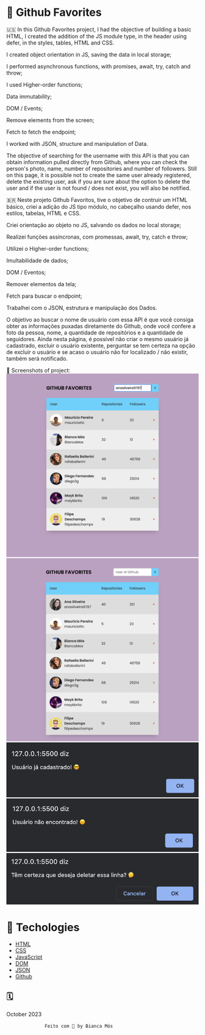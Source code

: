 # 🦊 Github Favorites

🇺🇸 In this Github Favorites project, I had the objective of building a basic HTML, I created the addition of the JS module type, in the header using defer, in the styles, tables, HTML and CSS.

I created object orientation in JS, saving the data in local storage;

I performed asynchronous functions, with promises, await, try, catch and throw;

I used Higher-order functions;

Data immutability;

DOM / Events;

Remove elements from the screen;

Fetch to fetch the endpoint;

I worked with JSON, structure and manipulation of Data.

The objective of searching for the username with this API is that you can obtain information pulled directly from Github, where you can check the person's photo, name, number of repositories and number of followers.
Still on this page, it is possible not to create the same user already registered, delete the existing user, ask if you are sure about the option to delete the user and if the user is not found / does not exist, you will also be notified.


🇧🇷 Neste projeto Github Favoritos, tive o objetivo de contruir um HTML básico, criei a adição do JS tipo módulo, no cabeçalho usando defer, nos estilos, tabelas, HTML e CSS. 

Criei orientação ao objeto no JS, salvando os dados no local storage;

Realizei funções assíncronas, com promessas, await, try, catch e throw; 

Utilizei o Higher-order functions;

Imultabilidade de dados;

DOM / Eventos;

Remover elementos da tela; 

Fetch para buscar o endpoint;

Trabalhei com o JSON, estrutura e manipulação dos Dados. 

O objetivo ao buscar o nome de usuário com essa API é que você consiga obter as informações puxadas diretamente do Github, onde você confere a foto da pessoa, nome, a quantidade de repositórios e a quantidade de seguidores.
Ainda nesta página, é possível não criar o mesmo usuário já cadastrado, excluir o usuário existente, perguntar se tem certeza na opção de excluir o usuário e se acaso o usuário não for localizado / não existir, também será notificado.  

📸 Screenshots of project:
![](../images/tela1.png)
![](../images/tela2.png)
![](../images/usuarioCadastrado.png)
![](../images/usuarioNaoEncontrado.png)
![](../images/deletarLinha.png)

# 🚀 Techologies

- [HTML](../index.html)
- [CSS](../style.css)
- [JavaScript](../js/Favorites.js)
- [DOM]()
- [JSON]()
- [Github]()

## 🗓️ 
October 2023

                  Feito com 💜 by Bianca Mós
